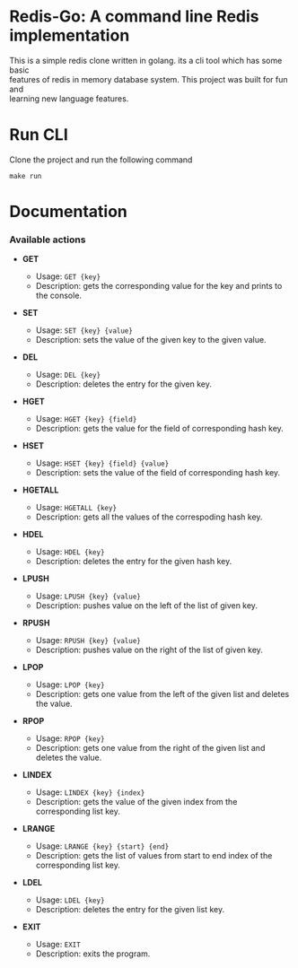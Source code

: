 # Redis-Go: A command line Redis implementation

This is a simple redis clone written in golang. its a cli tool which has some basic \
features of redis in memory database system. This project was built for fun and \
learning new language features.

# Run CLI

Clone the project and run the following command

```
make run
```

# Documentation

### Available actions

-   **GET**

    -   Usage: `GET {key}`
    -   Description: gets the corresponding value for the key and prints to the console.

-   **SET**

    -   Usage: `SET {key} {value}`
    -   Description: sets the value of the given key to the given value.

-   **DEL**

    -   Usage: `DEL {key}`
    -   Description: deletes the entry for the given key.

-   **HGET**

    -   Usage: `HGET {key} {field}`
    -   Description: gets the value for the field of corresponding hash key.

-   **HSET**

    -   Usage: `HSET {key} {field} {value}`
    -   Description: sets the value of the field of corresponding hash key.

-   **HGETALL**

    -   Usage: `HGETALL {key}`
    -   Description: gets all the values of the correspoding hash key.

-   **HDEL**

    -   Usage: `HDEL {key}`
    -   Description: deletes the entry for the given hash key.

-   **LPUSH**

    -   Usage: `LPUSH {key} {value}`
    -   Description: pushes value on the left of the list of given key.

-   **RPUSH**

    -   Usage: `RPUSH {key} {value}`
    -   Description: pushes value on the right of the list of given key.

-   **LPOP**

    -   Usage: `LPOP {key}`
    -   Description: gets one value from the left of the given list and deletes the value.

-   **RPOP**

    -   Usage: `RPOP {key}`
    -   Description: gets one value from the right of the given list and deletes the value.

-   **LINDEX**

    -   Usage: `LINDEX {key} {index}`
    -   Description: gets the value of the given index from the corresponding list key.

-   **LRANGE**

    -   Usage: `LRANGE {key} {start} {end}`
    -   Description: gets the list of values from start to end index of the corresponding list key.

-   **LDEL**

    -   Usage: `LDEL {key}`
    -   Description: deletes the entry for the given list key.

-   **EXIT**

    -   Usage: `EXIT`
    -   Description: exits the program.
